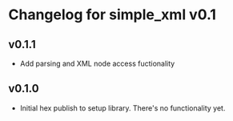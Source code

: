 # Changelog for simple_xml v0.1

## v0.1.1

* Add parsing and XML node access fuctionality


## v0.1.0

* Initial hex publish to setup library.  There's no functionality yet.
